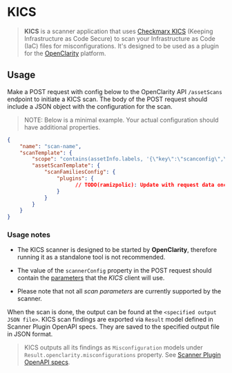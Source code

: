 # KICS

> **KICS** is a scanner application that uses [Checkmarx KICS](https://checkmarx.com/product/opensource/kics-open-source-infrastructure-as-code-project/) (Keeping Infrastructure as Code Secure)
> to scan your Infrastructure as Code (IaC) files for misconfigurations.
> It's designed to be used as a plugin for the [OpenClarity](https://openclarity.io/docs/openclarity/) platform.

## Usage

Make a POST request with config below to the OpenClarity API `/assetScans` endpoint to initiate a KICS scan.
The body of the POST request should include a JSON object with the configuration for the scan.

> NOTE: Below is a minimal example. Your actual configuration should have additional properties.

```json
{
    "name": "scan-name",
    "scanTemplate": {
        "scope": "contains(assetInfo.labels, '{\"key\":\"scanconfig\",\"value\":\"test\"}')",
        "assetScanTemplate": {
            "scanFamiliesConfig": {
                "plugins": {
                      // TODO(ramizpolic): Update with request data once decided in plugin integrations work
                }
            }
        }
    }
}
```

### Usage notes

- The KICS scanner is designed to be started by **OpenClarity**, therefore running it as a standalone tool is not recommended.

- The value of the `scannerConfig` property in the POST request should contain the [parameters](https://github.com/Checkmarx/kics/blob/e387aa2505a3207e1087520972e0e52f7e0e6fdf/pkg/scan/client.go#L54) that the _KICS_ client will use.

- Please note that not all _scan parameters_ are currently supported by the scanner.

When the scan is done, the output can be found at the `<specified output JSON file>`.
KICS scan findings are exported via `Result` model defined in Scanner Plugin OpenAPI specs.
They are saved to the specified output file in JSON format.

> KICS outputs all its findings as `Misconfiguration` models under `Result.openclarity.misconfigurations` property.
> See [Scanner Plugin OpenAPI specs](../../openapi.yaml).
